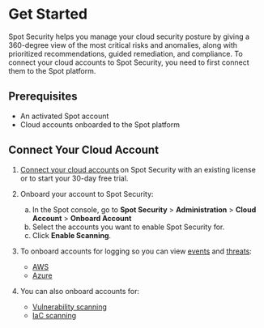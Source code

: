 # Get Started

Spot Security helps you manage your cloud security posture by giving a 360-degree view of the most critical risks and anomalies, along with prioritized recommendations, guided remediation, and compliance. To connect your cloud accounts to Spot Security, you need to first connect them to the Spot platform.

## Prerequisites

* An activated Spot account
* Cloud accounts onboarded to the Spot platform

## Connect Your Cloud Account

1. [Connect your cloud accounts](https://docs.spot.io/connect-your-cloud-provider/first-account) on Spot Security with an existing license or to start your 30-day free trial.
2. Onboard your account to Spot Security:
    <ol style="list-style-type: lower-alpha;">
    <li>In the Spot console, go to <b>Spot Security</b> > <b>Administration</b> > <b>Cloud Account</b> > <b>Onboard Account</b></li>
    <li>Select the accounts you want to enable Spot Security for.</li>
    <li>Click <b>Enable Scanning</b>.</li>
   </ol>

3. To onboard accounts for logging so you can view [events](spot-security/features/events) and [threats](spot-security/features/threats):
   * [AWS](spot-security/getting-started/aws)
   * [Azure](spot-security/getting-started/azure)

4. You can also onboard accounts for:
    * [Vulnerability scanning](spot-security/features/vulnerability/configure/)
    * [IaC scanning](spot-security/features/iac-scan/?id=configureiac-scanning)
